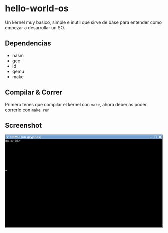 hello-world-os
==============

Un kernel muy basico, simple e inutil que sirve de base para entender como empezar a desarrollar un SO.


Dependencias
------------

* nasm
* gcc
* ld
* qemu
* make


Compilar & Correr
-----------------


Primero tenes que compilar el  kernel con `make`, ahora deberias poder correrlo con `make run`


Screenshot
----------

![ScreenShot](/screenshot.png)
